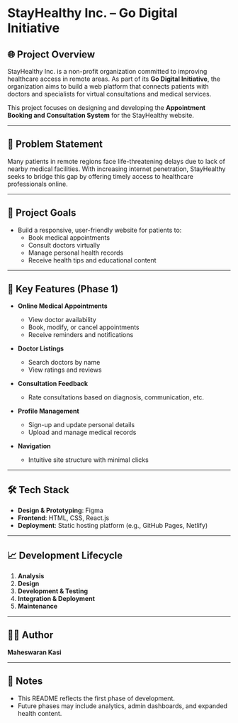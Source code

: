 # StayHealthy Inc. – Go Digital Initiative

## 🌐 Project Overview

StayHealthy Inc. is a non-profit organization committed to improving healthcare access in remote areas. As part of its **Go Digital Initiative**, the organization aims to build a web platform that connects patients with doctors and specialists for virtual consultations and medical services.

This project focuses on designing and developing the **Appointment Booking and Consultation System** for the StayHealthy website.

---

## 🚨 Problem Statement

Many patients in remote regions face life-threatening delays due to lack of nearby medical facilities. With increasing internet penetration, StayHealthy seeks to bridge this gap by offering timely access to healthcare professionals online.

---

## 🎯 Project Goals

- Build a responsive, user-friendly website for patients to:
  - Book medical appointments
  - Consult doctors virtually
  - Manage personal health records
  - Receive health tips and educational content

---

## 🧩 Key Features (Phase 1)

- **Online Medical Appointments**

  - View doctor availability
  - Book, modify, or cancel appointments
  - Receive reminders and notifications

- **Doctor Listings**

  - Search doctors by name
  - View ratings and reviews

- **Consultation Feedback**

  - Rate consultations based on diagnosis, communication, etc.

- **Profile Management**

  - Sign-up and update personal details
  - Upload and manage medical records

- **Navigation**
  - Intuitive site structure with minimal clicks

---

## 🛠️ Tech Stack

- **Design & Prototyping**: Figma
- **Frontend**: HTML, CSS, React.js
- **Deployment**: Static hosting platform (e.g., GitHub Pages, Netlify)

---

## 📈 Development Lifecycle

1. **Analysis**
2. **Design**
3. **Development & Testing**
4. **Integration & Deployment**
5. **Maintenance**

---

## 👩‍💻 Author

**Maheswaran Kasi** 

---

## 📌 Notes

- This README reflects the first phase of development.
- Future phases may include analytics, admin dashboards, and expanded health content.
